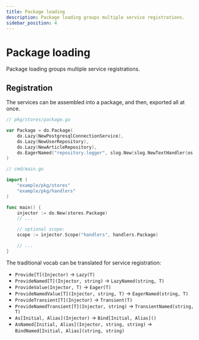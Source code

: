 ```yaml
---
title: Package loading
description: Package loading groups multiple service registrations.
sidebar_position: 4
---
```


# Package loading

Package loading groups multiple service registrations.

## Registration

The services can be assembled into a package, and then, exported all at once.

```go
// pkg/stores/package.go

var Package = do.Package(
    do.Lazy(NewPostgresqlConnectionService),
    do.Lazy(NewUserRepository),
    do.Lazy(NewArticleRepository),
    do.EagerNamed("repository.logger", slog.New(slog.NewTextHandler(os.Stdout, nil))),
)
```

```go
// cmd/main.go

import (
    "example/pkg/stores"
    "example/pkg/handlers"
)

func main() {
    injector := do.New(stores.Package)
    // ...

    // optional scope:
    scope := injector.Scope("handlers", handlers.Package)

    // ...
}
```

The traditional vocab can be translated for service registration:

- `Provide[T](Injector)` -> `Lazy(T)`
- `ProvideNamed[T](Injector, string)` -> `LazyNamed(string, T)`
- `ProvideValue(Injector, T)` -> `Eager(T)`
- `ProvideNamedValue[T](Injector, string, T)` -> `EagerNamed(string, T)`
- `ProvideTransient[T](Injector)` -> `Transient(T)`
- `ProvideNamedTransient[T](Injector, string)` -> `TransientNamed(string, T)`
- `As[Initial, Alias](Injector)` -> `Bind[Initial, Alias]()`
- `AsNamed[Initial, Alias](Injector, string, string)` -> `BindNamed[Initial, Alias](string, string)`
